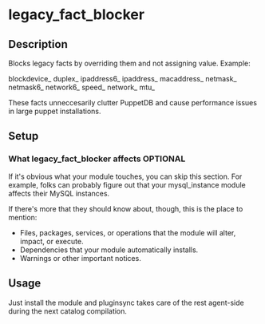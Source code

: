 
# legacy_fact_blocker

## Description

Blocks legacy facts by overriding them and not assigning value.  Example:

blockdevice_
duplex_
ipaddress6_
ipaddress_
macaddress_
netmask_
netmask6_
network6_
speed_
network_
mtu_

These facts unneccesarily clutter PuppetDB and cause performance issues in large puppet installations. 

## Setup

### What legacy_fact_blocker affects **OPTIONAL**

If it's obvious what your module touches, you can skip this section. For example, folks can probably figure out that your mysql_instance module affects their MySQL instances.

If there's more that they should know about, though, this is the place to mention:

* Files, packages, services, or operations that the module will alter, impact, or execute.
* Dependencies that your module automatically installs.
* Warnings or other important notices.

## Usage

Just install the module and pluginsync takes care of the rest agent-side during the next catalog compilation.
